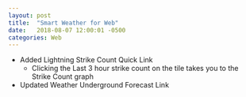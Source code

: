 ```yaml
---
layout: post
title:  "Smart Weather for Web"
date:   2018-08-07 12:00:01 -0500
categories: Web
---
```


- Added Lightning Strike Count Quick Link
  - Clicking the Last 3 hour strike count on the tile takes you to the Strike Count graph
- Updated Weather Underground Forecast Link
